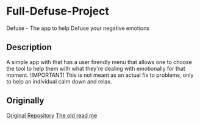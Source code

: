 # Full-Defuse-Project
Defuse - The app to help Defuse your negative emotions

## Description
A simple app with that has a user firendly menu that allows one to choose the tool to help them with what they're dealing with emotionally for that moment. 
!IMPORTANT! This is not meant as an actual fix to problems, only to help an individual calm down and relax.

## Originally
[Original Repository](https://github.com/KitsuneNoctus/Defuse-App-HC)
[The old read me](Defuse/README.md)
